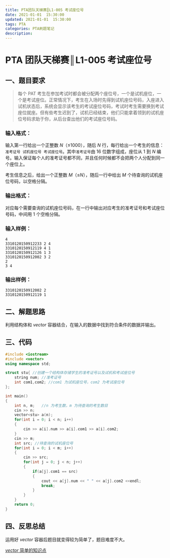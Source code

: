 ```yaml
---
title: PTA团队天梯赛║L1-005 考试座位号
date: 2021-01-01  15:30:00
updated: 2021-01-01  15:30:00
tags: PTA
categories: PTA刷题笔记
description: 
---
```


# PTA 团队天梯赛║L1-005 **考试座位号**

## 一、题目要求

> 每个 PAT 考生在参加考试时都会被分配两个座位号，一个是试机座位，一个是考试座位。正常情况下，考生在入场时先得到试机座位号码，入座进入试机状态后，系统会显示该考生的考试座位号码，考试时考生需要换到考试座位就座。但有些考生迟到了，试机已经结束，他们只能拿着领到的试机座位号码求助于你，从后台查出他们的考试座位号码。

### 输入格式：

输入第一行给出一个正整数 *N*（≤1000），随后 *N* 行，每行给出一个考生的信息：`准考证号 试机座位号 考试座位号`。其中`准考证号`由 16 位数字组成，座位从 1 到 *N* 编号。输入保证每个人的准考证号都不同，并且任何时候都不会把两个人分配到同一个座位上。

考生信息之后，给出一个正整数 *M*（≤*N*），随后一行中给出 *M* 个待查询的试机座位号码，以空格分隔。

### 输出格式：

对应每个需要查询的试机座位号码，在一行中输出对应考生的准考证号和考试座位号码，中间用 1 个空格分隔。

### 输入样例：

```in
4
3310120150912233 2 4
3310120150912119 4 1
3310120150912126 1 3
3310120150912002 3 2
2
3 4
```

### 输出样例：

```out
3310120150912002 2
3310120150912119 1
```

## 二、解题思路

利用结构体和 *vector* 容器结合，在输入的数据中找到符合条件的数据并输出。

## 三、代码

```cpp
#include <iostream>
#include <vector>
using namespace std;

struct stu{ //创建一个结构体存储学生的准考证号以及试机和考试座位号
    string num; //准考证号
    int com1,com2; //com1 为试机座位号，com2 为考试座位号
};

int main()
{
    int n, m;   //n 为考生数，m 为待查询的考生数目
    cin >> n;
    vector<stu> a(n);
    for(int i = 0; i < n; i++)
    {
        cin >> a[i].num >> a[i].com1 >> a[i].com2;
    }
    cin >> m;
    int src; //待查询的试机座位号
    for(int i = 0; i < m; i++)
    {
        cin >> src;
        for(int j = 0; j < n; j++)
        {
            if(a[j].com1 == src)
            {
                cout << a[j].num << " " << a[j].com2 <<endl;
                break;
            }
        }
    }
    return 0;
}

```

## 四、反思总结

运用好 *vector* 容器后题目就变得较为简单了，题目难度不大。

[*vector* 简单的知识点 ](https://www.runoob.com/w3cnote/cpp-vector-container-analysis.html)